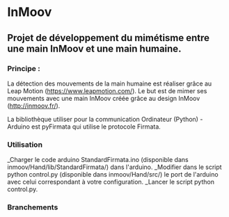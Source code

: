 # InMoov

## Projet de développement du mimétisme entre une main InMoov et une main humaine.

### Principe :
La détection des mouvements de la main humaine est réaliser grâce au Leap Motion (https://www.leapmotion.com/).
Le but est de mimer ses mouvements avec une main InMoov créée grâce au design InMoov (http://inmoov.fr/).

La bibliothèque utiliser pour la communication Ordinateur (Python) - Arduino est pyFirmata qui utilise le protocole Firmata.

### Utilisation
  _Charger le code arduino StandardFirmata.ino (disponible dans inmoov/Hand/lib/StandardFirmata/) dans l'arduino.
  _Modifier dans le script python control.py  (disponible dans inmoov/Hand/src/) le port de l'arduino avec celui correspondant à votre configuration.
  _Lancer le script python control.py.
  
### Branchements

